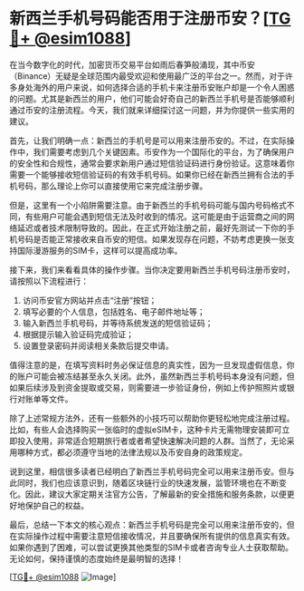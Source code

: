 # 新西兰手机号码能否用于注册币安？[[TG💪+ @esim1088](https://t.me/s/esim1088)]

在当今数字化的时代，加密货币交易平台如雨后春笋般涌现，其中币安（Binance）无疑是全球范围内最受欢迎和使用最广泛的平台之一。然而，对于许多身处海外的用户来说，如何选择合适的手机卡来注册币安账户却是一个令人困惑的问题。尤其是新西兰的用户，他们可能会好奇自己的新西兰手机号是否能够顺利通过币安的注册流程。今天，我们就来详细探讨这一问题，并为你提供一些实用的建议。

首先，让我们明确一点：新西兰的手机号是可以用来注册币安的。不过，在实际操作中，我们需要考虑到几个关键因素。币安作为一个国际化的平台，为了确保用户的安全性和合规性，通常会要求新用户通过短信验证码进行身份验证。这意味着你需要一个能够接收短信验证码的有效手机号码。如果你已经在新西兰拥有合法的手机号码，那么理论上你可以直接使用它来完成注册步骤。

但是，这里有一个小陷阱需要注意。由于新西兰的手机号码可能与国内号码格式不同，有些用户可能会遇到短信无法及时收到的情况。这可能是由于运营商之间的网络延迟或者技术限制导致的。因此，在正式开始注册之前，最好先测试一下你的手机号码是否能正常接收来自币安的短信。如果发现存在问题，不妨考虑更换一张支持国际漫游服务的SIM卡，这样可以提高成功率。

接下来，我们来看看具体的操作步骤。当你决定要用新西兰手机号码注册币安时，请按照以下流程进行：

1. 访问币安官方网站并点击“注册”按钮；
2. 填写必要的个人信息，包括姓名、电子邮件地址等；
3. 输入新西兰手机号码，并等待系统发送的短信验证码；
4. 根据提示输入验证码完成验证；
5. 设置登录密码并阅读相关条款后提交申请。

值得注意的是，在填写资料时务必保证信息的真实性，因为一旦发现虚假信息，你的账户可能会被冻结甚至永久关闭。此外，虽然新西兰手机号码本身没有问题，但如果后续涉及到资金提取或交易，则需要进一步验证身份，例如上传护照照片或银行对账单等文件。

除了上述常规方法外，还有一些额外的小技巧可以帮助你更轻松地完成注册过程。比如，有些人会选择购买一张临时的虚拟eSIM卡，这种卡片无需物理安装即可立即投入使用，非常适合短期旅行者或者希望快速解决问题的人群。当然了，无论采用哪种方式，都必须遵守当地的法律法规以及币安自身的政策规定。

说到这里，相信很多读者已经明白了新西兰手机号码完全可以用来注册币安。但与此同时，我们也应该意识到，随着区块链行业的快速发展，监管环境也在不断变化。因此，建议大家定期关注官方公告，了解最新的安全措施和服务条款，以便更好地保护自己的权益。

最后，总结一下本文的核心观点：新西兰手机号码是完全可以用来注册币安的，但在实际操作过程中需要注意短信接收情况，并且要确保所有提供的信息真实有效。如果你遇到了困难，可以尝试更换其他类型的SIM卡或者咨询专业人士获取帮助。无论如何，保持谨慎的态度始终是最明智的选择！

[[TG💪+ @esim1088](https://t.me/s/esim1088) ![Image](https://i.postimg.cc/4NQfJmqS/Snipaste-2025-05-13-00-14-12.png)]